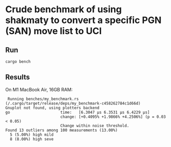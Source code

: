 # Crude benchmark of using shakmaty to convert a specific PGN (SAN) move list to UCI

## Run

`cargo bench`

## Results

On M1 MacBook Air, 16GB RAM:

```
 Running benches/my_benchmark.rs (/.cargo/target/release/deps/my_benchmark-c458262784c1d66d)
Gnuplot not found, using plotters backend
go                      time:   [6.3047 µs 6.3531 µs 6.4229 µs]
                        change: [+0.4095% +1.9866% +4.2506%] (p = 0.03 < 0.05)
                        Change within noise threshold.
Found 13 outliers among 100 measurements (13.00%)
  5 (5.00%) high mild
  8 (8.00%) high seve
```